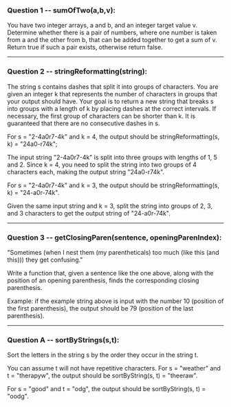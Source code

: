 ### Question 1 -- sumOfTwo(a,b,v): 
You have two integer arrays, a and b, and an integer target value v. Determine whether there is a pair of numbers, where one number is taken from a and the other from b, that can be added together to get a sum of v. Return true if such a pair exists, otherwise return false.

---

### Question 2 -- stringReformatting(string): 
The string s contains dashes that split it into groups of characters. You are given an integer k that represents the number of characters in groups that your output should have. Your goal is to return a new string that breaks s into groups with a length of k by placing dashes at the correct intervals. If necessary, the first group of characters can be shorter than k. It is guaranteed that there are no consecutive dashes in s. 

For s = "2-4a0r7-4k" and k = 4, the output should be stringReformatting(s, k) = "24a0-r74k"; 

The input string "2-4a0r7-4k" is split into three groups with lengths of 1, 5 and 2. Since k = 4, you need to split the string into two groups of 4 characters each, making the output string "24a0-r74k". 

For s = "2-4a0r7-4k" and k = 3, the output should be stringReformatting(s, k) = "24-a0r-74k". 

Given the same input string and k = 3, split the string into groups of 2, 3, and 3 characters to get the output string of "24-a0r-74k".

---
### Question 3 -- getClosingParen(sentence, openingParenIndex): 

"Sometimes (when I nest them (my parentheticals) too much (like this (and this))) they get confusing." 

Write a function that, given a sentence like the one above, along with the position of an opening parenthesis, finds the corresponding closing parenthesis. 

Example: if the example string above is input with the number 10 (position of the first parenthesis), the output should be 79 (position of the last parenthesis).

---
### Question A -- sortByStrings(s,t):

Sort the letters in the string s by the order they occur in the string t.

You can assume t will not have repetitive characters. For s = "weather" and t = "therapyw", the output should be sortByString(s, t) = "theeraw".

For s = "good" and t = "odg", the output should be sortByString(s, t) = "oodg".
